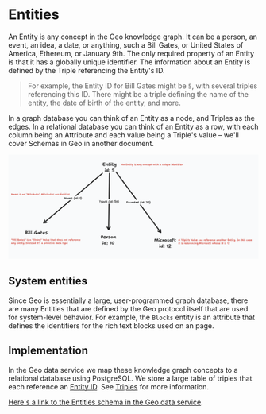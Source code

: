 # Entities

An Entity is any concept in the Geo knowledge graph. It can be a person, an event, an idea, a date, or anything, such a Bill Gates, or United States of America, Ethereum, or January 9th. The only required property of an Entity is that it has a globally unique identifier. The information about an Entity is defined by the Triple referencing the Entity's ID.

> For example, the Entity ID for Bill Gates might be `5`, with several triples referencing this ID. There might be a triple defining the name of the entity, the date of birth of the entity, and more.

In a graph database you can think of an Entity as a node, and Triples as the edges. In a relational database you can think of an Entity as a row, with each column being an Attribute and each value being a Triple's value – we'll cover Schemas in Geo in another document.

![Image depicting the graph-like nature of an entity and its triples](images/entity.png)

## System entities

Since Geo is essentially a large, user-programmed graph database, there are many Entities that are defined by the Geo protocol itself that are used for system-level behavior. For example, the `Blocks` entity is an attribute that defines the identifiers for the rich text blocks used on an page.

## Implementation

In the Geo data service we map these knowledge graph concepts to a relational database using PostgreSQL. We store a large table of triples that each reference an [Entity ID](https://github.com/geobrowser/geogenesis/blob/bf51df1309f412de957942e0405400163f92878e/packages/substream/src/sql/initPublic.sql#L114). See [Triples](02-triples.md) for more information.

[Here's a link to the Entities schema in the Geo data service](https://github.com/geobrowser/geogenesis/blob/bf51df1309f412de957942e0405400163f92878e/packages/substream/src/sql/initPublic.sql#L21).
